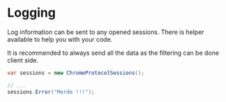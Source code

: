 # Logging

Log information can be sent to any opened sessions.
There is helper available to help you with your code.

It is recommended to always send all the data as the filtering can be done client side.

```csharp
var sessions = new ChromeProtocolSessions();

// ...
sessions.Error("Merde !!!");
```